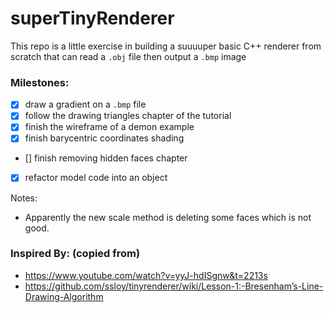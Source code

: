 # superTinyRenderer

This repo is a little exercise in building a suuuuper basic C++ renderer from scratch that can read a `.obj` file then output a `.bmp` image

### Milestones:
- [x] draw a gradient on a `.bmp` file
- [x] follow the drawing triangles chapter of the tutorial
- [x] finish the wireframe of a demon example
- [x] finish barycentric coordinates shading
- [] finish removing hidden faces chapter
- [x] refactor model code into an object

Notes:
- Apparently the new scale method is deleting some faces which is not good.


### Inspired By: (copied from)
- https://www.youtube.com/watch?v=yyJ-hdISgnw&t=2213s
- https://github.com/ssloy/tinyrenderer/wiki/Lesson-1:-Bresenham’s-Line-Drawing-Algorithm